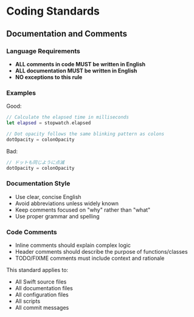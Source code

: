 # Coding Standards

## Documentation and Comments

### Language Requirements
- **ALL comments in code MUST be written in English**
- **ALL documentation MUST be written in English**
- **NO exceptions to this rule**

### Examples

Good:
```swift
// Calculate the elapsed time in milliseconds
let elapsed = stopwatch.elapsed

// Dot opacity follows the same blinking pattern as colons
dotOpacity = colonOpacity
```

Bad:
```swift
// ドットも同じように点滅
dotOpacity = colonOpacity
```

### Documentation Style
- Use clear, concise English
- Avoid abbreviations unless widely known
- Keep comments focused on "why" rather than "what"
- Use proper grammar and spelling

### Code Comments
- Inline comments should explain complex logic
- Header comments should describe the purpose of functions/classes
- TODO/FIXME comments must include context and rationale

This standard applies to:
- All Swift source files
- All documentation files
- All configuration files
- All scripts
- All commit messages
